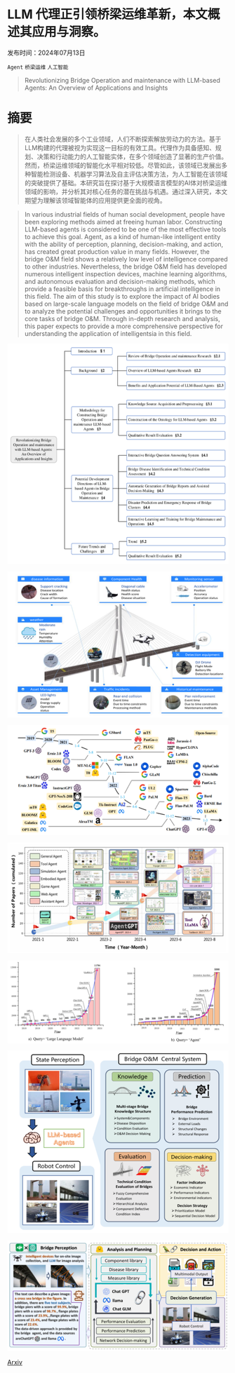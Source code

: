 # LLM 代理正引领桥梁运维革新，本文概述其应用与洞察。

发布时间：2024年07月13日

`Agent` `桥梁运维` `人工智能`

> Revolutionizing Bridge Operation and maintenance with LLM-based Agents: An Overview of Applications and Insights

# 摘要

> 在人类社会发展的多个工业领域，人们不断探索解放劳动力的方法。基于LLM构建的代理被视为实现这一目标的有效工具。代理作为具备感知、规划、决策和行动能力的人工智能实体，在多个领域创造了显著的生产价值。然而，桥梁运维领域的智能化水平相对较低。尽管如此，该领域已发展出多种智能检测设备、机器学习算法及自主评估决策方法，为人工智能在该领域的突破提供了基础。本研究旨在探讨基于大规模语言模型的AI体对桥梁运维领域的影响，并分析其对核心任务的潜在挑战与机遇。通过深入研究，本文期望为理解该领域智能体的应用提供更全面的视角。

> In various industrial fields of human social development, people have been exploring methods aimed at freeing human labor. Constructing LLM-based agents is considered to be one of the most effective tools to achieve this goal. Agent, as a kind of human-like intelligent entity with the ability of perception, planning, decision-making, and action, has created great production value in many fields. However, the bridge O\&M field shows a relatively low level of intelligence compared to other industries. Nevertheless, the bridge O\&M field has developed numerous intelligent inspection devices, machine learning algorithms, and autonomous evaluation and decision-making methods, which provide a feasible basis for breakthroughs in artificial intelligence in this field. The aim of this study is to explore the impact of AI bodies based on large-scale language models on the field of bridge O\&M and to analyze the potential challenges and opportunities it brings to the core tasks of bridge O\&M. Through in-depth research and analysis, this paper expects to provide a more comprehensive perspective for understanding the application of intelligentsia in this field.

![LLM 代理正引领桥梁运维革新，本文概述其应用与洞察。](../../../paper_images/2407.10064/x1.png)

![LLM 代理正引领桥梁运维革新，本文概述其应用与洞察。](../../../paper_images/2407.10064/x2.png)

![LLM 代理正引领桥梁运维革新，本文概述其应用与洞察。](../../../paper_images/2407.10064/x3.png)

![LLM 代理正引领桥梁运维革新，本文概述其应用与洞察。](../../../paper_images/2407.10064/x4.png)

![LLM 代理正引领桥梁运维革新，本文概述其应用与洞察。](../../../paper_images/2407.10064/x5.png)

![LLM 代理正引领桥梁运维革新，本文概述其应用与洞察。](../../../paper_images/2407.10064/x6.png)

![LLM 代理正引领桥梁运维革新，本文概述其应用与洞察。](../../../paper_images/2407.10064/x7.png)

[Arxiv](https://arxiv.org/abs/2407.10064)